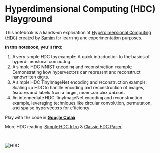 # Hyperdimensional Computing (HDC) Playground

This notebook is a hands-on exploration of [Hyperdimensional Computing (HDC)](https://en.wikipedia.org/wiki/Hyperdimensional_computing) created by [Samim](https://samim.io) for learning and experimentation purposes.

**In this notebook, you'll find:**

1. A very simple HDC toy example: A quick introduction to the basics of hyperdimensional computing.
2. A simple HDC MNIST encoding and reconstruction example: Demonstrating how hypervectors can represent and reconstruct handwritten digits.
3. A simple HDC TinyImageNet encoding and reconstruction example: Scaling up HDC to handle encoding and reconstruction of images, features and labels from a larger, more complex dataset.
4. An intermediate HDC TinyImageNet encoding and reconstruction example, leveraging techniques like circular convolution, permutation, and sparse hypervectors for efficiency

Play with the code in **[Google Colab](https://colab.research.google.com/drive/1OeErfib0l6swsenSIMAk7rGpe6_N_M6l?usp=sharing)**

More HDC reading: [Simple HDC Intro](https://journals.plos.org/ploscompbiol/article?id=10.1371/journal.pcbi.1012426) & [Classic HDC Paper](https://www.rctn.org/vs265/kanerva09-hyperdimensional.pdf)

<br/>

![HDC]([https://samim.io/static/upload/journal.pcbi.1012426.g001.PNG](https://samim.io/static/upload/hdc.webp))
